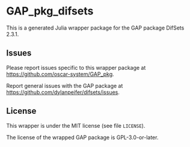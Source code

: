 # GAP_pkg_difsets

This is a generated Julia wrapper package for the GAP package DifSets 2.3.1.

## Issues

Please report issues specific to this wrapper package at <https://github.com/oscar-system/GAP_pkg>.

Report general issues with the GAP package at <https://github.com/dylanpeifer/difsets/issues>.

## License

This wrapper is under the MIT license (see file `LICENSE`).

The license of the wrapped GAP package is GPL-3.0-or-later.
